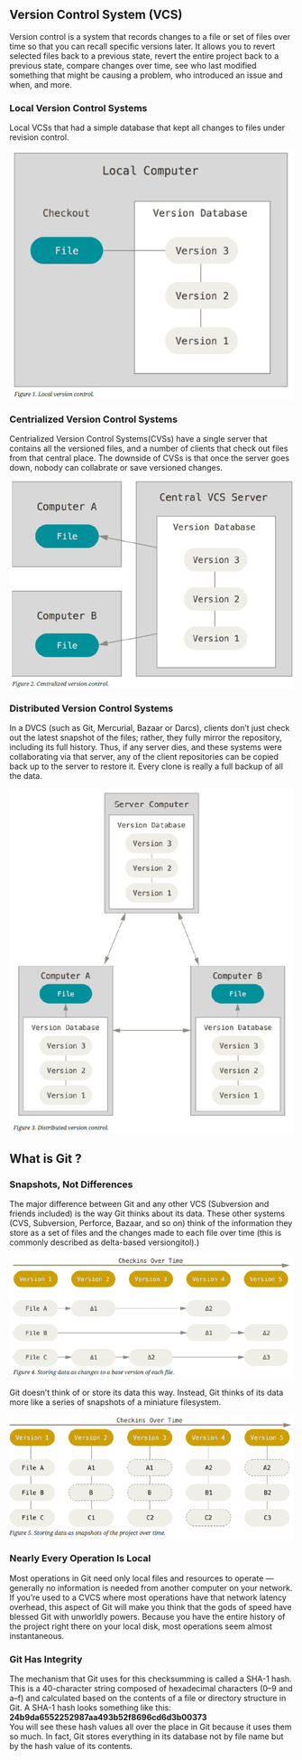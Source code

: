 ## Version Control System (VCS)
Version control is a system that records changes to a file or set of files over time so that you can recall specific versions later.
It allows you to revert selected files back to a previous state, revert the entire project back to a previous state, compare changes 
over time, see who last modified something that might be causing a problem, who introduced an issue and when, and more.

### Local Version Control Systems
Local VCSs that had a simple database that kept all changes to files under revision control.

![image](https://github.com/bing1980/Pro-Git/blob/master/img/lvcs.PNG)

### Centrialized Version Control Systems
Centrialized Version Control Systems(CVSs) have a single server that contains all the versioned files, and a number of clients that check out files from that central place. The downside of CVSs is that once the server goes down, nobody can collabrate or save versioned changes.

![image](https://github.com/bing1980/Pro-Git/blob/master/img/cvcs.PNG)


### Distributed Version Control Systems
In a DVCS (such as Git, Mercurial, Bazaar or Darcs), clients don’t just check out the latest snapshot of the files; rather, they fully mirror the repository, including its full history. Thus, if any server dies, and these systems were collaborating via that server, any of the client repositories can be copied back up to the server to restore it. Every clone is really a full backup of all the data.

![image](https://github.com/bing1980/Pro-Git/blob/master/img/dvcs.PNG)


## What is Git ?

### Snapshots, Not Differences
The major difference between Git and any other VCS (Subversion and friends included) is the way Git thinks about its data.
These other systems (CVS, Subversion, Perforce, Bazaar, and so on) think of the information they store as a set of files and the changes made to each file over time (this is commonly described as delta-based versiongitol).)

![image](https://github.com/bing1980/Pro-Git/blob/master/img/store_data_others.PNG)

Git doesn’t think of or store its data this way. Instead, Git thinks of its data more like a series of snapshots of a miniature filesystem.

![image](https://github.com/bing1980/Pro-Git/blob/master/img/store_data_git.PNG)

### Nearly Every Operation Is Local
Most operations in Git need only local files and resources to operate — generally no information is needed from another computer on your network. If you’re used to a CVCS where most operations have that network latency overhead, this aspect of Git will make you think that the gods of speed have blessed Git with unworldly powers. Because you have the entire history of the project right there on your local disk, most operations seem almost instantaneous.

### Git Has Integrity
The mechanism that Git uses for this checksumming is called a SHA-1 hash. This is a 40-character string composed of hexadecimal characters (0–9 and a–f) and calculated based on the contents of a file or directory structure in Git. A SHA-1 hash looks something like this: 
      <br/>**24b9da6552252987aa493b52f8696cd6d3b00373**</br>
You will see these hash values all over the place in Git because it uses them so much. In fact, Git stores everything in its database not by file name but by the hash value of its contents.
